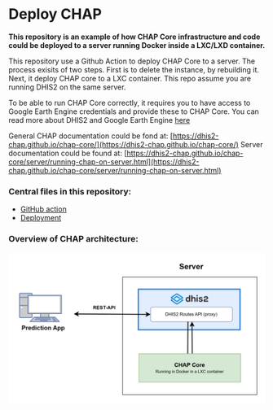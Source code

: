 # Deploy CHAP
**This repository is an example of how CHAP Core infrastructure and code could be deployed to a server running Docker inside a LXC/LXD container.**

This repository use a Github Action to deploy CHAP Core to a server. The process exisits of two steps. First is to delete the instance, by rebuilding it. Next, it deploy CHAP core to a LXC container. This repo assume you are running DHIS2 on the same server.

To be able to run CHAP Core correctly, it requires you to have access to Google Earth Engine credentials and provide these to CHAP Core. You can read more about DHIS2 and Google Earth Engine [here](https://docs.dhis2.org/en/topics/tutorials/google-earth-engine-sign-up.html)
 
General CHAP documentation could be fond at: [https://dhis2-chap.github.io/chap-core/](https://dhis2-chap.github.io/chap-core/)
Server documentation could be found at: [https://dhis2-chap.github.io/chap-core/server/running-chap-on-server.html](https://dhis2-chap.github.io/chap-core/server/running-chap-on-server.html)

### Central files in this repository:
- [GitHub action](.github/workflows/deploy_nrec.yml)
- [Deployment](./init.sh)

### Overview of CHAP architecture:

![CHAP_with_routes_without_climate_data_store drawio (2)](./documentation/chap_core_routes.png)
